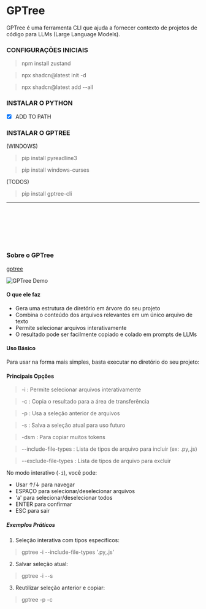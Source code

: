 # GPTree

GPTree é uma ferramenta CLI que ajuda a fornecer contexto de projetos de código para LLMs (Large Language Models).

### CONFIGURAÇÕES INICIAIS

> npm install zustand

> npx shadcn@latest init -d

> npx shadcn@latest add --all

### INSTALAR O PYTHON

- [x] ADD TO PATH

### INSTALAR O GPTREE

(WINDOWS)
>  pip install pyreadline3

>  pip install windows-curses

(TODOS)

>  pip install gptree-cli

---
<br><br><br>
---

### Sobre o GPTree

[gptree](https://github.com/travisvn/gptree)

![GPTree Demo](https://github.com/travisvn/gptree/raw/main/demo.gif)

#### O que ele faz

- Gera uma estrutura de diretório em árvore do seu projeto
- Combina o conteúdo dos arquivos relevantes em um único arquivo de texto
- Permite selecionar arquivos interativamente
- O resultado pode ser facilmente copiado e colado em prompts de LLMs

#### Uso Básico

Para usar na forma mais simples, basta executar no diretório do seu projeto:

#### Principais Opções

> -i    			: Permite selecionar arquivos interativamente

> -c    			: Copia o resultado para a área de transferência

> -p    			: Usa a seleção anterior de arquivos

> -s    			: Salva a seleção atual para uso futuro

> -dsm  			: Para copiar muitos tokens

> --include-file-types	: Lista de tipos de arquivo para incluir (ex: .py,.js)

> --exclude-file-types	: Lista de tipos de arquivo para excluir


No modo interativo (`-i`), você pode:
- Usar ↑/↓ para navegar
- ESPAÇO para selecionar/deselecionar arquivos
- 'a' para selecionar/deselecionar todos
- ENTER para confirmar
- ESC para sair

##### Exemplos Práticos

1. Seleção interativa com tipos específicos:
> gptree -i --include-file-types '.py,.js'

2. Salvar seleção atual:
> gptree -i --s

3. Reutilizar seleção anterior e copiar:
> gptree -p -c
